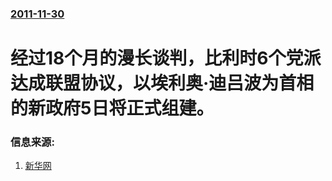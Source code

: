 ### [2011-11-30](/news/2011/11/30/index.md)

##### 
#  经过18个月的漫长谈判，比利时6个党派达成联盟协议，以埃利奥·迪吕波为首相的新政府5日将正式组建。




### 信息来源:

1. [新华网](http://news.xinhuanet.com/world/2011-12/03/c_122371404.htm)
